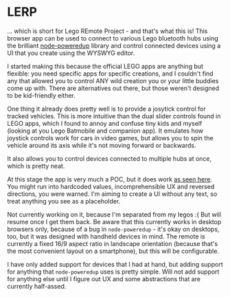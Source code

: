 # LERP

... which is short for Lego REmote Project - and that's what this is! This browser app can be used to connect to various Lego bluetooth hubs using the brilliant [node-poweredup](https://github.com/nathankellenicki/node-poweredup) library and control connected devices using a UI that you create using the WYSWYG editor.

I started making this because the official LEGO apps are anything but flexible: you need specific apps for specific creations, and I couldn't find any that allowed you to control ANY wild creation you or your little buddies come up with. There are alternatives out there, but those weren't designed to be kid-friendly either.

One thing it already does pretty well is to provide a josytick control for tracked vehicles. This is more intuitive than the dual slider controls found in LEGO apps, which I found to annoy and confuse tiny kids and myself (looking at you Lego Batmobile and companion app). It emulates how joystick controls work for cars in video games, but allows you to spin the vehicle around its axis while it's not moving forward or backwards.

It also allows you to control devices connected to multiple hubs at once, which is pretty neat.

At this stage the app is very much a POC, but it does work [as seen here](https://photos.google.com/share/AF1QipOujeyrya8FWCSCX_WGrFERaHA2qyC7hn782WWnPW8J-p6XTaWVRg2MzOHjzGmRdg/photo/AF1QipOjn4wz1iMhKEHYFZgIi77jRg0UfZglyswCW0rl?key=TXI1RDR6NmdJLU9sbzB6dWpvOXVNQ29obWRWRG9R). You might run into hardcoded values, incomprehensible UX and reversed directions, you were warned. I'm aiming to create a UI without any text, so treat anything you see as a placeholder.

Not currently working on it, because I'm separated from my legos :( But will resume once I get them back. Be aware that this currently works in desktop browsers only, because of a bug in `node-poweredup` - it's okay on desktops, too, but it was designed with handheld devices in mind. The remote is currently a fixed 16/9 aspect ratio in landscape orientation (because that's the most convenient layout on a smartphone), but this will be configurable.

I have only added support for devices that I had at hand, but adding support for anything that `node-poweredup` uses is pretty simple. Will not add support for anything else until I figure out UX and some abstractions that are currently half-assed.
